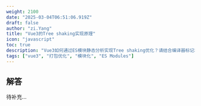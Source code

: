 ```yaml
---
weight: 2100
date: "2025-03-04T06:51:06.919Z"
draft: false
author: "zi.Yang"
title: "Vue3的Tree shaking实现原理"
icon: "javascript"
toc: true
description: "Vue3如何通过ES模块静态分析实现Tree shaking优化？请结合编译器标记和API设计，举例说明如keep-alive等未使用功能如何被自动移除，并对比Vue2的全局API设计对此优化的阻碍。"
tags: ["vue3", "打包优化", "模块化", "ES Modules"]
---
```


## 解答

待补充...
